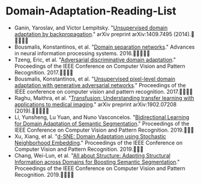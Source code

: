 # Domain-Adaptation-Reading-List
* Ganin, Yaroslav, and Victor Lempitsky. "[Unsupervised domain adaptation by backpropagation](https://arxiv.org/pdf/1409.7495.pdf)." arXiv preprint arXiv:1409.7495 (2014).:clap::clap::clap::clap::clap:
* Bousmalis, Konstantinos, et al. "[Domain separation networks](https://papers.nips.cc/paper/6254-domain-separation-networks.pdf)." Advances in neural information processing systems. 2016.:clap::clap::clap::clap::clap:
* Tzeng, Eric, et al. "[Adversarial discriminative domain adaptation](http://openaccess.thecvf.com/content_cvpr_2017/papers/Tzeng_Adversarial_Discriminative_Domain_CVPR_2017_paper.pdf)." Proceedings of the IEEE Conference on Computer Vision and Pattern Recognition. 2017.:clap::clap::clap::clap:
* Bousmalis, Konstantinos, et al. "[Unsupervised pixel-level domain adaptation with generative adversarial networks](http://openaccess.thecvf.com/content_cvpr_2017/papers/Bousmalis_Unsupervised_Pixel-Level_Domain_CVPR_2017_paper.pdf)." Proceedings of the IEEE conference on computer vision and pattern recognition. 2017.:clap::clap::clap::clap:
* Raghu, Maithra, et al. "[Transfusion: Understanding transfer learning with applications to medical imaging](https://arxiv.org/pdf/1902.07208.pdf)." arXiv preprint arXiv:1902.07208 (2019).:clap::clap::clap::clap::clap:
* Li, Yunsheng, Lu Yuan, and Nuno Vasconcelos. "[Bidirectional Learning for Domain Adaptation of Semantic Segmentation](https://arxiv.org/pdf/1904.10620.pdf)." Proceedings of the IEEE Conference on Computer Vision and Pattern Recognition. 2019.:clap::clap::clap:
* Xu, Xiang, et al. "[d-SNE: Domain Adaptation using Stochastic Neighborhood Embedding](https://arxiv.org/pdf/1905.12775.pdf)." Proceedings of the IEEE Conference on Computer Vision and Pattern Recognition. 2019.:clap::clap::clap:
* Chang, Wei-Lun, et al. "[All about Structure: Adapting Structural Information across Domains for Boosting Semantic Segmentation](http://openaccess.thecvf.com/content_CVPR_2019/papers/Chang_All_About_Structure_Adapting_Structural_Information_Across_Domains_for_Boosting_CVPR_2019_paper.pdf)." Proceedings of the IEEE Conference on Computer Vision and Pattern Recognition. 2019.:clap::clap::clap::clap:

